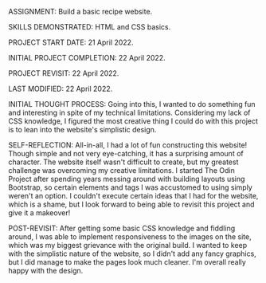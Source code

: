 ASSIGNMENT:                  Build a basic recipe website.

SKILLS DEMONSTRATED:         HTML and CSS basics.


PROJECT START DATE:          21 April 2022.

INITIAL PROJECT COMPLETION:  22 April 2022.

PROJECT REVISIT:             22 April 2022.

LAST MODIFIED:               22 April 2022.


INITIAL THOUGHT PROCESS:
Going into this, I wanted to do something fun and interesting in spite of my technical limitations. Considering my lack of CSS knowledge, I figured the most creative thing I could do with this project is to lean into the website's simplistic design.

SELF-REFLECTION:
All-in-all, I had a lot of fun constructing this website! Though simple and not very eye-catching, it has a surprising amount of character. The website itself wasn't difficult to create, but my greatest challenge was overcoming my creative limitations. I started The Odin Project after spending years messing around with building layouts using Bootstrap, so certain elements and tags I was accustomed to using simply weren't an option. I couldn't execute certain ideas that I had for the website, which is a shame, but I look forward to being able to revisit this project and give it a makeover!

POST-REVISIT:
After getting some basic CSS knowledge and fiddling around, I was able to implement responsiveness to the images on the site, which was my biggest grievance with the original build. I wanted to keep with the simplistic nature of the website, so I didn't add any fancy graphics, but I did manage to make the pages look much cleaner. I'm overall really happy with the design.